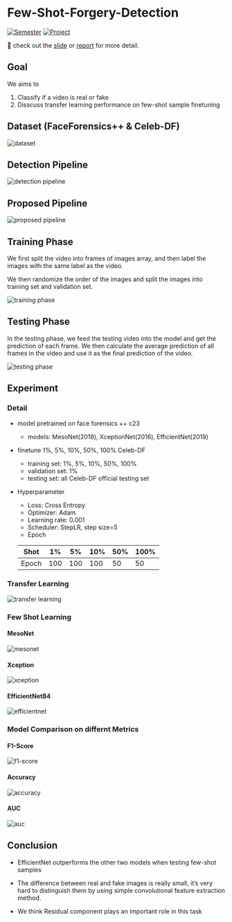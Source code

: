 # Few-Shot-Forgery-Detection

[![Semester](https://img.shields.io/badge/Semester-112--2-blue)]() [![Project](https://img.shields.io/badge/Project-Deep%20Learning%20Final%20Presentation-orange)]()

🚀 check out the [slide](document/Slide.pdf) or [report](document/Report.pdf) for more detail.

## Goal
We aims to 
1. Classify if a video is real or fake
2. Disscuss transfer learning performance on few-shot sample finetuning


## Dataset (FaceForensics++ & Celeb-DF)
![dataset](src/dataset.png)

## Detection Pipeline
![detection pipeline](src/detection_pipeline.png)

## Proposed Pipeline
![proposed pipeline](src/proposed_pipeline.png)


## Training Phase

We first split the video into frames of images array, and then label the images with the same label as the video. 

We then randomize the order of the images and split the images into training set and validation set.

![training phase](src/training_phase.png)

## Testing Phase

In the testing phase, we feed the testing video into the model and get the prediction of each frame. We then calculate the average prediction of all frames in the video and use it as the final prediction of the video.

![testing phase](src/testing_phase.png)

## Experiment

### Detail
- model pretrained on face forensics ++  c23
    - models: MesoNet(2018), XceptionNet(2016), EfficientNet(2019)
- finetune 1%, 5%, 10%, 50%, 100% Celeb-DF
    - training set: 1%, 5%, 10%, 50%, 100% 
    - validation set: 1%
    - testing set: all Celeb-DF official testing set
- Hyperparameter
    - Loss: Cross Entropy
    - Optimizer: Adam
    - Learning rate: 0.001
    - Scheduler: StepLR, step size=5
    - Epoch
    
    |Shot|1%|5%|10%|50%|100%|
    |---|---|---|---|---|---|
    |Epoch|100|100|100|50|50|

### Transfer Learning
![transfer learning](src/transfer_learning.png)


### Few Shot Learning
#### MesoNet
![mesonet](src/mesonet.png)
#### Xception
![xception](src/xception.png)
#### EfficientNetB4
![efficientnet](src/efficientnet.png)

### Model Comparison on differnt Metrics
#### F1-Score

![f1-score](src/f1-score.png)

#### Accuracy

![accuracy](src/accuracy.png)

#### AUC

![auc](src/auc.png)

## Conclusion
- EfficientNet outperforms the other two models when testing few-shot samples

- The difference between real and fake images is really small, it’s very hard to distinguish them by using simple convolutional feature extraction method.

- We think Residual component plays an important role in this task
